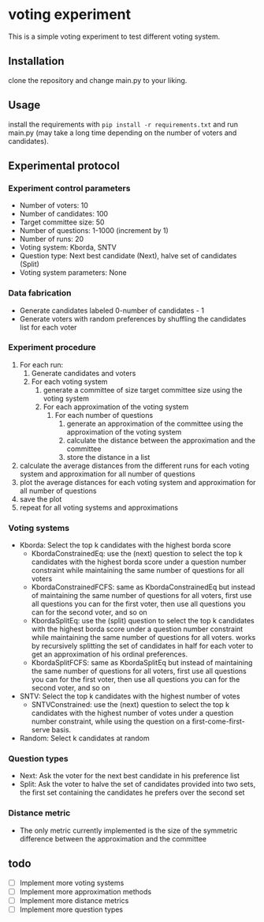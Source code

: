 # voting experiment

This is a simple voting experiment to test different voting system.

## Installation

clone the repository and change main.py to your liking.

## Usage

install the requirements with `pip install -r requirements.txt` and run main.py (may take a long time depending on the number of voters and candidates).

## Experimental protocol
### Experiment control parameters
- Number of voters: 10
- Number of candidates: 100
- Target committee size: 50
- Number of questions: 1-1000 (increment by 1)
- Number of runs: 20
- Voting system: Kborda, SNTV
- Question type: Next best candidate (Next), halve set of candidates (Split)
- Voting system parameters: None

### Data fabrication
- Generate candidates labeled 0-number of candidates - 1
- Generate voters with random preferences by shuffling the candidates list for each voter

### Experiment procedure
1. For each run:
   1. Generate candidates and voters
   2. For each voting system
      1. generate a committee of size target committee size using the voting system
      2. For each approximation of the voting system
         1. For each number of questions
            1. generate an approximation of the committee using the approximation of the voting system
            2. calculate the distance between the approximation and the committee
            3. store the distance in a list
2. calculate the average distances from the different runs for each voting system and approximation for all number of questions
3. plot the average distances for each voting system and approximation for all number of questions
4. save the plot
5. repeat for all voting systems and approximations

### Voting systems
- Kborda: Select the top k candidates with the highest borda score
  - KbordaConstrainedEq: use the (next) question to select the top k candidates with the highest borda score under a question number constraint while maintaining the same number of questions for all voters
  - KbordaConstrainedFCFS: same as KbordaConstrainedEq but instead of maintaining the same number of questions for all voters, first use all questions you can for the first voter, then use all questions you can for the second voter, and so on
  - KbordaSplitEq: use the (split) question to select the top k candidates with the highest borda score under a question number constraint while maintaining the same number of questions for all voters. works by recursively splitting the set of candidates in half for each voter to get an approximation of his ordinal preferences.
  - KbordaSplitFCFS: same as KbordaSplitEq but instead of maintaining the same number of questions for all voters, first use all questions you can for the first voter, then use all questions you can for the second voter, and so on
- SNTV: Select the top k candidates with the highest number of votes
  - SNTVConstrained: use the (next) question to select the top k candidates with the highest number of votes under a question number constraint, while using the question on a first-come-first-serve basis.
- Random: Select k candidates at random

### Question types
- Next: Ask the voter for the next best candidate in his preference list
- Split: Ask the voter to halve the set of candidates provided into two sets, the first set containing the candidates he prefers over the second set

### Distance metric
- The only metric currently implemented is the size of the symmetric difference between the approximation and the committee

## todo
- [ ] Implement more voting systems
- [ ] Implement more approximation methods 
- [ ] Implement more distance metrics
- [ ] Implement more question types 
